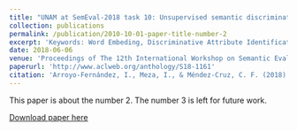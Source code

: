 ```yaml
---
title: "UNAM at SemEval-2018 task 10: Unsupervised semantic discriminative attribute identification in neural word embedding cones"
collection: publications
permalink: /publication/2010-10-01-paper-title-number-2
excerpt: 'Keywords: Word Embeding, Discriminative Attribute Identification.'
date: 2018-06-06
venue: 'Proceedings of The 12th International Workshop on Semantic Evaluation'
paperurl: 'http://www.aclweb.org/anthology/S18-1161'
citation: 'Arroyo-Fernández, I., Meza, I., & Méndez-Cruz, C. F. (2018). &quot;UNAM at SemEval-2018 task 10: Unsupervised semantic discriminative attribute identification in neural word embedding cones.&quot; <i>Proceedings of The 12th International Workshop on Semantic Evaluation</i>. (pp. 977-984).'
---
```

This paper is about the number 2. The number 3 is left for future work.

[Download paper here](http://www.aclweb.org/anthology/S18-1161)
